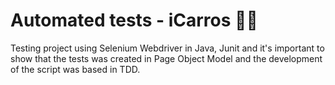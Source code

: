# Automated tests - iCarros :man_technologist:

Testing project using Selenium Webdriver in Java, Junit and it's important to show that the tests was created in Page Object Model and the development of the script was based in TDD.